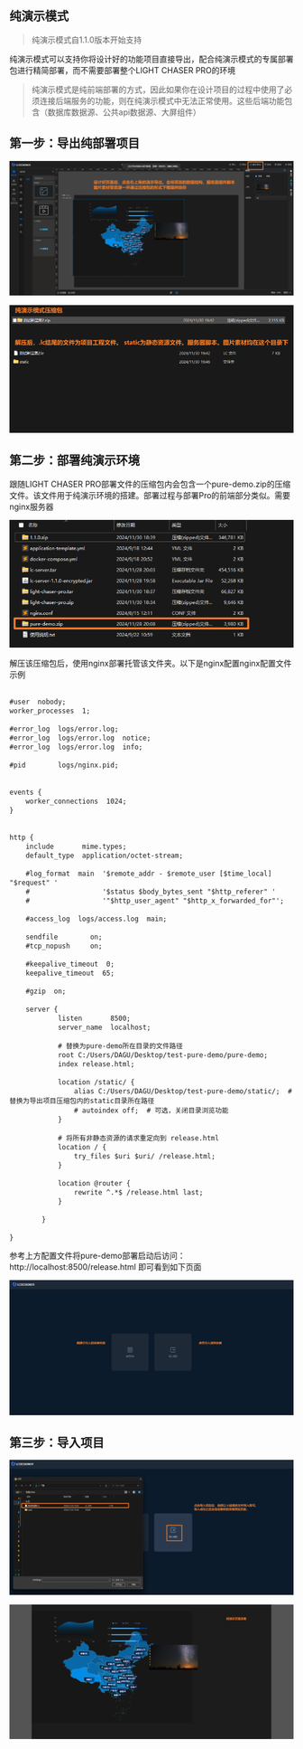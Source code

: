 ## 纯演示模式

> 纯演示模式自1.1.0版本开始支持

纯演示模式可以支持你将设计好的功能项目直接导出，配合纯演示模式的专属部署包进行精简部署，而不需要部署整个LIGHT CHASER PRO的环境

> 纯演示模式是纯前端部署的方式，因此如果你在设计项目的过程中使用了必须连接后端服务的功能，则在纯演示模式中无法正常使用。这些后端功能包含（数据库数据源、公共api数据源、大屏组件）

## 第一步：导出纯部署项目

![纯演示模式.png](纯演示模式.png)

![纯演示部署包.png](纯演示部署包.png)

## 第二步：部署纯演示环境

跟随LIGHT CHASER PRO部署文件的压缩包内会包含一个pure-demo.zip的压缩文件。该文件用于纯演示环境的搭建。部署过程与部署Pro的前端部分类似。需要nginx服务器

![纯演示模式文件说明.png](纯演示模式文件说明.png)

解压该压缩包后，使用nginx部署托管该文件夹。以下是nginx配置nginx配置文件示例

```nginx configuration

#user  nobody;
worker_processes  1;

#error_log  logs/error.log;
#error_log  logs/error.log  notice;
#error_log  logs/error.log  info;

#pid        logs/nginx.pid;


events {
    worker_connections  1024;
}


http {
    include       mime.types;
    default_type  application/octet-stream;

    #log_format  main  '$remote_addr - $remote_user [$time_local] "$request" '
    #                  '$status $body_bytes_sent "$http_referer" '
    #                  '"$http_user_agent" "$http_x_forwarded_for"';

    #access_log  logs/access.log  main;

    sendfile        on;
    #tcp_nopush     on;

    #keepalive_timeout  0;
    keepalive_timeout  65;

    #gzip  on;

    server {
            listen       8500;
            server_name  localhost;
		
            # 替换为pure-demo所在目录的文件路径
    	    root C:/Users/DAGU/Desktop/test-pure-demo/pure-demo;
            index release.html;

            location /static/ {
                alias C:/Users/DAGU/Desktop/test-pure-demo/static/;  # 替换为导出项目压缩包内的static目录所在路径
                # autoindex off;  # 可选，关闭目录浏览功能
            }

            # 将所有非静态资源的请求重定向到 release.html
            location / {
                try_files $uri $uri/ /release.html;
            }

            location @router {
                rewrite ^.*$ /release.html last;
            }

        }

}

```

参考上方配置文件将pure-demo部署启动后访问：http://localhost:8500/release.html 即可看到如下页面

![纯演示首页.png](纯演示首页.png)

## 第三步：导入项目

![导入项目.png](导入项目.png)


![效果预览.png](效果预览.png)